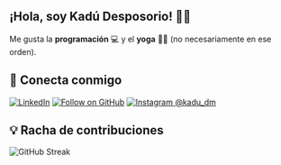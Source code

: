 ## ¡Hola, soy Kadú Desposorio! 🙏🏻
Me gusta la **programación** 💻 y el **yoga** 🧘🏻 (no necesariamente en ese orden).

## 📲 Conecta conmigo
[![LinkedIn](https://img.shields.io/badge/LinkedIn-0A66C2.svg?logo=linkedin&logoColor=white)](https://www.linkedin.com/in/kad%C3%BAdesposorio/)
[![Follow on GitHub](https://img.shields.io/github/followers/Kadumendez?label=Follow&style=social)](https://github.com/Kadumendez)
[![Instagram @kadu_dm](https://img.shields.io/badge/Instagram-@kadu__dm-2c2c2c?logo=instagram&logoColor=white&labelColor=E4405F)](https://www.instagram.com/kadu_dm/)

## 💡 Racha de contribuciones
![GitHub Streak](https://streak-stats.demolab.com/?user=Kadumendez&theme=green_nur)  
